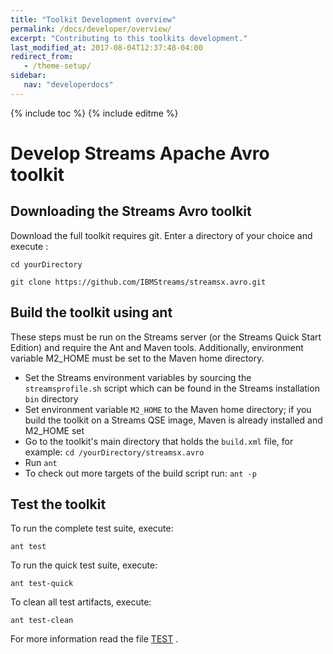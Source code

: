 ```yaml
---
title: "Toolkit Development overview"
permalink: /docs/developer/overview/
excerpt: "Contributing to this toolkits development."
last_modified_at: 2017-08-04T12:37:48-04:00
redirect_from:
   - /theme-setup/
sidebar:
   nav: "developerdocs"
---
```

{% include toc %}
{% include editme %}


# Develop Streams Apache Avro toolkit

## Downloading the Streams Avro toolkit
Download the full toolkit requires git. Enter a directory of your choice and execute :

`cd yourDirectory`

`git clone https://github.com/IBMStreams/streamsx.avro.git`

## Build the toolkit using ant
These steps must be run on the Streams server (or the Streams Quick Start Edition) and require the Ant and Maven tools. Additionally, environment variable M2_HOME must be set to the Maven home directory.
* Set the Streams environment variables by sourcing the `streamsprofile.sh` script which can be found in the Streams installation `bin` directory
* Set environment variable `M2_HOME` to the Maven home directory; if you build the toolkit on a Streams QSE image, Maven is already installed and M2_HOME set
* Go to the toolkit's main directory that holds the `build.xml` file, for example: `cd /yourDirectory/streamsx.avro`
* Run `ant`
* To check out more targets of the build script run: `ant -p`

## Test the toolkit
To run the complete test suite, execute:

`ant test`

To run the quick test suite, execute:

`ant test-quick`

To clean all test artifacts, execute:

`ant test-clean`

For more information read the file [TEST](tests/frameworktests/README.md) .


